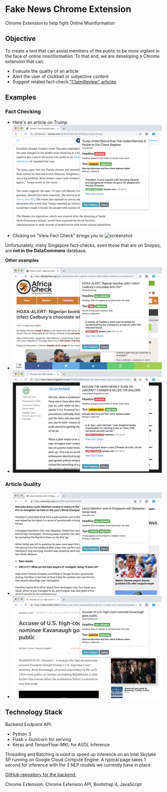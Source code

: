 # Fake News Chrome Extension
Chrome Extension to help fight Online Misinformation

## Objective

To create a tool that can assist members of the public to be more vigilant in the face of online misinformation. To that end, we are developing a Chrome extension that can:

* Evaluate the quality of an article
* Alert the user of clickbait or subjective content
* Suggest related fact-check ["ClaimReview" articles](https://www.datacommons.org/docs/faq.html#0)

## Examples

### Fact Checking

* Here's an article on Trump
  ![screenshot](readme_imgs/screenshot_6.png)

* Clicking on "View Fact Check" brings you to
  ![screenshot](screenshot_5.png)

Unfortunately, many Singapore fact-checks, even those that are on Snopes, are **not in the DataCommons** database.

**Other examples**

* ![screenshot](readme_imgs/screenshot_4.png)
* ![screenshot](readme_imgs/screenshot_3.png)

### Article Quality

* ![screenshot](readme_imgs/screenshot_2.png)
* ![screenshot](readme_imgs/screenshot_1.png)

## Technology Stack

Backend Endpoint API: 

* Python 3
* Flask + Gunicorn for serving
* Keras and TensorFlow-MKL for AI/DL inference

Threading and Batching is used to speed up inference on an Intel Skylake SP running on Google Cloud Compute Engine. A typical page takes 1 second for inference with the 3 NLP models we currently have in place.

[GitHub repository for the backend.](https://github.com/tlkh/fake-news-web-api)

Chrome Extension:
Chrome Extension API, Bootstrap 4, JavaScript